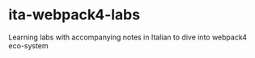 # ita-webpack4-labs
Learning labs  with accompanying notes in Italian to dive into webpack4 eco-system
